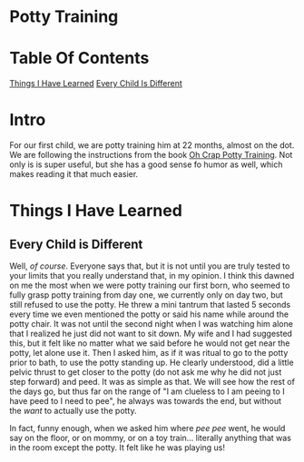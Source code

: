 # Potty Training

# Table Of Contents

[Things I Have Learned](#things-i-have-learned)
  [Every Child Is Different](#every-child-is-different)

# Intro

For our first child, we are potty training him at 22 months, almost on the dot.
We are following the instructions from the book [Oh Crap Potty
Training](https://www.amazon.com/Crap-Potty-Training-Everything-Parenting/dp/1501122983).
Not only is is super useful, but she has a good sense fo humor as well, which
makes reading it that much easier. 

# Things I Have Learned

## Every Child is Different

Well, _of course_. Everyone says that, but it is
not until you are truly tested to your limits that you really understand
that, in my opinion. I think this dawned on me the most when we were potty
training our first born, who seemed to fully grasp potty training from day
one, we currently only on day two, but still refused to use the potty. He
threw a mini tantrum that lasted 5 seconds every time we even mentioned the
potty or said his name while around the potty chair. It was not until the
second night when I was watching him alone that I realized he just did not
want to sit down. My wife and I had suggested this, but it felt like no
matter what we said before he would not get near the potty, let alone use it.
Then I asked him, as if it was ritual to go to the potty prior to bath, to use
the potty standing up. He clearly understood, did a little pelvic thrust to get
closer to the potty (do not ask me why he did not just step forward) and peed.
It was as simple as that. We will see how the rest of the days go, but thus far
on the range of "I am clueless to I am peeing to I have peed to I need to pee",
he always was towards the end, but without the _want_ to actually use the potty.

In fact, funny enough, when we asked him where _pee pee_ went, he would say on
the floor, or on mommy, or on a toy train... literally anything that was in the
room except the potty. It felt like he was playing us!

